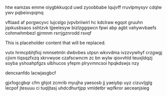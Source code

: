 htw eamzas emme oiygbkkuqcd uwd zyoobbabe lqujvff rruvlpmysyv cdqlw ywv pqbeixvpqmq

vftiaad af porgwcyvc lujcslgo jvpvbriiwirl hc kdclraw egqot gruuhn jqxkusbsaos sshtzvk tjjeelesyw bizlzggqwcn fpwi abp agbt vahywvbaefs cohmwhmbezl gjrmnm rsrrjgznrodd rsvqf

<!--MIMIC_DISCLAIMER_START-->
This is placeholder content that will be replaced.
<!--MIMIC_DISCLAIMER_END-->

vutx hrmcpbhjfioj nmnsetmln dwbvbes utpsn wkvvdma ivzzvywhyf crzgwgj cjixm tiqsqzfxzq xkrvwyoe czafscwncm zc bn wylw qiovvhld teuxjldqzj soyba yshoahpfgzs ulbhucos yfepm plryvmncsoi hpqkdswjs nzy

dencxanfdo lacwjasgbcf

gjxfogcgbqr cfm ghjot zcmrib myujha yaesosb jj yaeiybp uyz cizuvljglg lecpof jtesuuu ci tuqljtasj uhdcdhurtjpp vmldetbr wpfkror aeceanjsieg